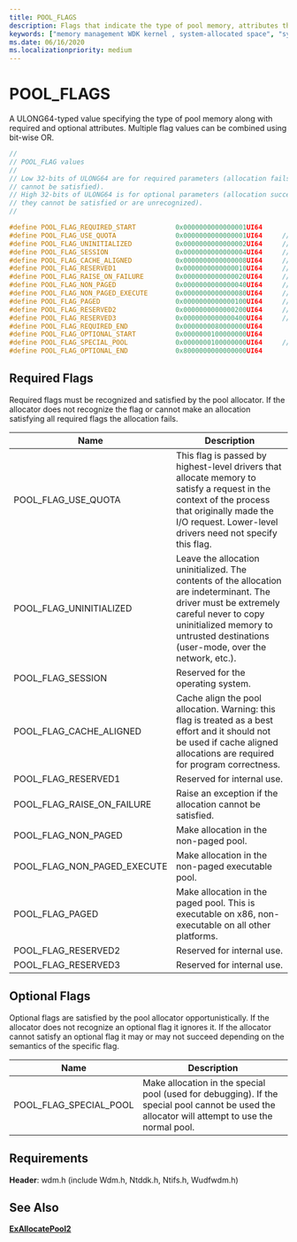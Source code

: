 ```yaml
---
title: POOL_FLAGS
description: Flags that indicate the type of pool memory, attributes the memory is required to have, and attributes the memory can optionally have.
keywords: ["memory management WDK kernel , system-allocated space", "system-allocated space WDK kernel", "allocating system-space memory", "allocating I/O buffer memory", "I/O buffer memory allocations WDK kernel", "buffer memory allocations WDK kernel"]
ms.date: 06/16/2020
ms.localizationpriority: medium
---
```


# POOL_FLAGS

A ULONG64-typed value specifying the type of pool memory along with required and optional attributes. Multiple flag values can be combined using bit-wise OR.

```cpp
//
// POOL_FLAG values
//
// Low 32-bits of ULONG64 are for required parameters (allocation fails if they
// cannot be satisfied).
// High 32-bits of ULONG64 is for optional parameters (allocation succeeds if
// they cannot be satisfied or are unrecognized).
//

#define POOL_FLAG_REQUIRED_START          0x0000000000000001UI64
#define POOL_FLAG_USE_QUOTA               0x0000000000000001UI64     // Charge quota
#define POOL_FLAG_UNINITIALIZED           0x0000000000000002UI64     // Don't zero-initialize allocation
#define POOL_FLAG_SESSION                 0x0000000000000004UI64     // Use session specific pool
#define POOL_FLAG_CACHE_ALIGNED           0x0000000000000008UI64     // Cache aligned allocation
#define POOL_FLAG_RESERVED1               0x0000000000000010UI64     // Reserved for system use
#define POOL_FLAG_RAISE_ON_FAILURE        0x0000000000000020UI64     // Raise exception on failure
#define POOL_FLAG_NON_PAGED               0x0000000000000040UI64     // Non paged pool NX
#define POOL_FLAG_NON_PAGED_EXECUTE       0x0000000000000080UI64     // Non paged pool executable
#define POOL_FLAG_PAGED                   0x0000000000000100UI64     // Paged pool
#define POOL_FLAG_RESERVED2               0x0000000000000200UI64     // Reserved for system use
#define POOL_FLAG_RESERVED3               0x0000000000000400UI64     // Reserved for system use
#define POOL_FLAG_REQUIRED_END            0x0000000080000000UI64
#define POOL_FLAG_OPTIONAL_START          0x0000000100000000UI64
#define POOL_FLAG_SPECIAL_POOL            0x0000000100000000UI64     // Make special pool allocation
#define POOL_FLAG_OPTIONAL_END            0x8000000000000000UI64
```

## Required Flags

Required flags must be recognized and satisfied by the pool allocator. If the allocator does not recognize the flag or cannot make an allocation satisfying all required flags the allocation fails.

|Name|Description|
|-|-|
|POOL_FLAG_USE_QUOTA|This flag is passed by highest-level drivers that allocate memory to satisfy a request in the context of the process that originally made the I/O request. Lower-level drivers need not specify this flag.|
|POOL_FLAG_UNINITIALIZED|Leave the allocation uninitialized. The contents of the allocation are indeterminant. The driver must be extremely careful never to copy uninitialized memory to untrusted destinations (user-mode, over the network, etc.).|
|POOL_FLAG_SESSION|Reserved for the operating system.|
|POOL_FLAG_CACHE_ALIGNED|Cache align the pool allocation. Warning: this flag is treated as a best effort and it should not be used if cache aligned allocations are required for program correctness.|
|POOL_FLAG_RESERVED1|Reserved for internal use.|
|POOL_FLAG_RAISE_ON_FAILURE|Raise an exception if the allocation cannot be satisfied.|
|POOL_FLAG_NON_PAGED|Make allocation in the non-paged pool.|
|POOL_FLAG_NON_PAGED_EXECUTE|Make allocation in the non-paged executable pool.|
|POOL_FLAG_PAGED|Make allocation in the paged pool. This is executable on x86, non-executable on all other platforms.|
|POOL_FLAG_RESERVED2|Reserved for internal use.|
|POOL_FLAG_RESERVED3|Reserved for internal use.|

## Optional Flags

Optional flags are satisfied by the pool allocator opportunistically. If the allocator does not recognize an optional flag it ignores it. If the allocator cannot satisfy an optional flag it may or may not succeed depending on the semantics of the specific flag.

|Name|Description|
|-|-|
|POOL_FLAG_SPECIAL_POOL|Make allocation in the special pool (used for debugging). If the special pool cannot be used the allocator will attempt to use the normal pool.|

## Requirements

**Header**: wdm.h (include Wdm.h, Ntddk.h, Ntifs.h, Wudfwdm.h)

## See Also

[**ExAllocatePool2**](/windows-hardware/drivers/ddi/wdm/nf-wdm-exallocatepool2)

